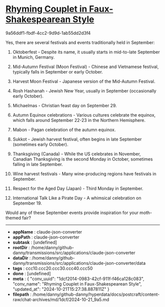 # [Rhyming Couplet in Faux-Shakespearean Style](https://claude.ai/chat/1dcf2014-0983-42cf-911f-f46ca128c083)

9a56ddf1-fbdf-4cc2-9d9d-1ab55dd2d3f4

 Yes, there are several festivals and events traditionally held in September:

1. Oktoberfest - Despite its name, it usually starts in mid-to-late September in Munich, Germany.

2. Mid-Autumn Festival (Moon Festival) - Chinese and Vietnamese festival, typically falls in September or early October.

3. Harvest Moon Festival - Japanese version of the Mid-Autumn Festival.

4. Rosh Hashanah - Jewish New Year, usually in September (occasionally early October).

5. Michaelmas - Christian feast day on September 29.

6. Autumn Equinox celebrations - Various cultures celebrate the equinox, which falls around September 22-23 in the Northern Hemisphere.

7. Mabon - Pagan celebration of the autumn equinox.

8. Sukkot - Jewish harvest festival, often begins in late September (sometimes early October).

9. Thanksgiving (Canada) - While the US celebrates in November, Canadian Thanksgiving is the second Monday in October, sometimes falling in late September.

10. Wine harvest festivals - Many wine-producing regions have festivals in September.

11. Respect for the Aged Day (Japan) - Third Monday in September.

12. International Talk Like a Pirate Day - A whimsical celebration on September 19.

Would any of these September events provide inspiration for your moth-themed fair?

---

* **appName** : claude-json-converter
* **appPath** : claude-json-converter
* **subtask** : [undefined]
* **rootDir** : /home/danny/github-danny/transmissions/src/applications/claude-json-converter
* **dataDir** : /home/danny/github-danny/transmissions/src/applications/claude-json-converter/data
* **tags** : ccc10.ccc20.ccc30.ccc40.ccc50
* **done** : [undefined]
* **meta** : {
  "conv_uuid": "1dcf2014-0983-42cf-911f-f46ca128c083",
  "conv_name": "Rhyming Couplet in Faux-Shakespearean Style",
  "updated_at": "2024-10-21T15:27:38.887811Z"
}
* **filepath** : /home/danny/github-danny/hyperdata/docs/postcraft/content-raw/chat-archives/md/1dcf/2024-10-21_9a5.md